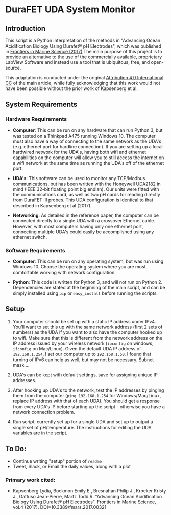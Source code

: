 # DuraFET UDA System Monitor

## Introduction
This script is a Python interpretation of the methods in "Advancing Ocean Acidification Biology Using Durafet® pH Electrodes",
which was published in [Frontiers in Marine Science (2017)](https://www.frontiersin.org/articles/10.3389/fmars.2017.00321/full).The main purpose of this project is to provide an alternative to the use of the commercially available, proprietary LabView Software and instead use a tool that is ubiquitous, free, and open-source. 

This adaptation is conducted under the original [Attribution 4.0 International CC](https://creativecommons.org/licenses/by/4.0/) of the main article, while fully acknowledging that this work would not have been possible without the prior work of Kapsenberg et al. 

## System Requirements

### Hardware Requirements

* **Computer**: This can be run on any hardware that can run Python 3, but was tested on a Thinkpad A475 running Windows 10. The computer must also have a way of connecting to the same network as the UDA's (e.g. ethernet port for hardline connection). If you are setting up a local hardwired network for the UDA's, having both wifi and ethernet capabilities on the computer will allow you to still access the internet on a wifi network at the same time as running the UDA's off of the ethernet port.

* **UDA's**: This software can be used to monitor any TCP/Modbus communications, but has been written with the Honeywell UDA2182 in mind (IEEE 32-bit floating point big endian). Our units were fitted with the communications card, as well as two pH cards for reading directly from DuraFET III probes. This UDA configuration is identical to that described in Kapsenberg et al (2017). 

* **Networking**: As detailed in the reference paper, the computer can be connected directly to a single UDA with a crossover Ethernet cable. However, with most computers having only one ethernet port, connecting multiple UDA's could easily be accomplished using any ethernet switch. 

### Software Requirements

* **Computer**: This can be run on any operating system, but was run using Windows 10. Choose the operating system where you are most comfortable working with network configuration. 

* **Python**: This code is written for Python 3, and will not run on Python 2. Dependencies are stated at the beginning of the main script, and can be simply installed using `pip` or `easy_install` before running the scripts.



## Setup

1. Your computer should be set up with a static IP address under IPv4. You'll want to set this up with the same network address (first 2 sets of numbers) as the UDA if you want to also have the computer hooked up to wifi. Make sure that this is different from the network address on the IP address issued by your wireless network (`ipconfig` on windows, `ifconfig` on Mac/Linux). Given the default UDA IP address of `192.168.1.254`, I set our computer up to `192.168.1.50`. I found that turning of IPv6 can help as well, but may not be necessary. Subnet mask....

2. UDA's can be kept with default settings, save for assigning unique IP addresses.

3. After hooking up UDA's to the network, test the IP addresses by pinging them from the computer (`ping 192.168.1.254` for Windows/Mac/Linux, replace IP address with that of each UDA). You should get a response from every UDA's IP before starting up the script - otherwise you have a network connection problem. 

4. Run script, currently set up for a single UDA and set up to output a single set of pH/temperature. The instructions for editing the UDA variables are in the script. 

## To Do: 

* Continue writing "setup" portion of `readme`
* Tweet, Slack, or Email the daily values, along with a plot



### Primary work cited: 

* Kapsenberg Lydia, Bockmon Emily E., Bresnahan Philip J., Kroeker Kristy J., Gattuso Jean-Pierre, Martz Todd R. "Advancing Ocean Acidification Biology Using Durafet® pH Electrodes". Frontiers in Marine Science, vol.4 (2017). DOI=10.3389/fmars.2017.00321    
	
